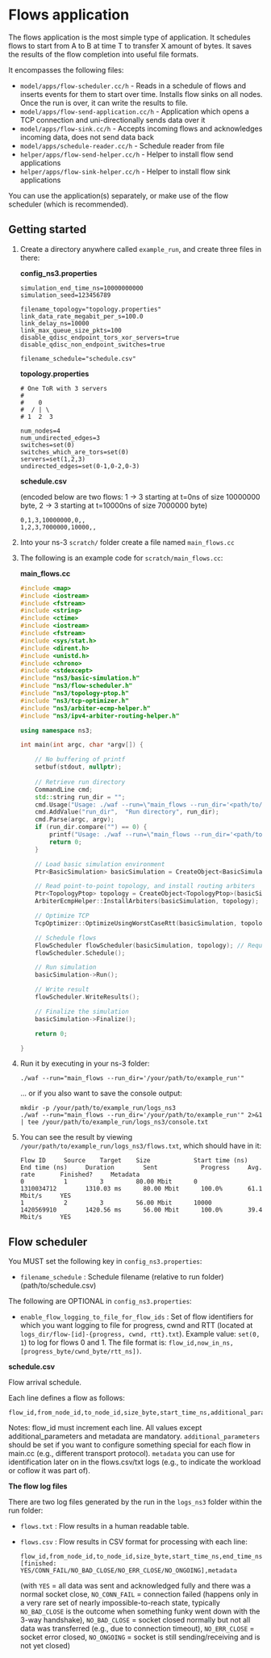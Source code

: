 # Flows application

The flows application is the most simple type of application. It schedules flows to start from A to B at time T to transfer X amount of bytes. It saves the results of the flow completion into useful file formats.

It encompasses the following files:

* `model/apps/flow-scheduler.cc/h` - Reads in a schedule of flows and inserts events for them to start over time. Installs flow sinks on all nodes. Once the run is over, it can write the results to file.
* `model/apps/flow-send-application.cc/h` - Application which opens a TCP connection and uni-directionally sends data over it
* `model/apps/flow-sink.cc/h` - Accepts incoming flows and acknowledges incoming data, does not send data back
* `model/apps/schedule-reader.cc/h` - Schedule reader from file
* `helper/apps/flow-send-helper.cc/h` - Helper to install flow send applications
* `helper/apps/flow-sink-helper.cc/h` - Helper to install flow sink applications

You can use the application(s) separately, or make use of the flow scheduler (which is recommended).


## Getting started

1. Create a directory anywhere called `example_run`, and create three files in there:

   **config_ns3.properties**
   
   ```
   simulation_end_time_ns=10000000000
   simulation_seed=123456789
   
   filename_topology="topology.properties"
   link_data_rate_megabit_per_s=100.0
   link_delay_ns=10000
   link_max_queue_size_pkts=100
   disable_qdisc_endpoint_tors_xor_servers=true
   disable_qdisc_non_endpoint_switches=true
   
   filename_schedule="schedule.csv"
   ```
   
   **topology.properties**
   
   ```
   # One ToR with 3 servers
   #
   #    0
   #  / | \
   # 1  2  3
   
   num_nodes=4
   num_undirected_edges=3
   switches=set(0)
   switches_which_are_tors=set(0)
   servers=set(1,2,3)
   undirected_edges=set(0-1,0-2,0-3)
   ```
   
   **schedule.csv**
   
   (encoded below are two flows:
   1 -> 3 starting at t=0ns of size 10000000 byte,
   2 -> 3 starting at t=10000ns of size 7000000 byte)
   
   ```
   0,1,3,10000000,0,,
   1,2,3,7000000,10000,,
   ```

2. Into your ns-3 `scratch/` folder create a file named `main_flows.cc`

3. The following is an example code for `scratch/main_flows.cc`:

    **main_flows.cc**
    
    ```c++
    #include <map>
    #include <iostream>
    #include <fstream>
    #include <string>
    #include <ctime>
    #include <iostream>
    #include <fstream>
    #include <sys/stat.h>
    #include <dirent.h>
    #include <unistd.h>
    #include <chrono>
    #include <stdexcept>
    #include "ns3/basic-simulation.h"
    #include "ns3/flow-scheduler.h"
    #include "ns3/topology-ptop.h"
    #include "ns3/tcp-optimizer.h"
    #include "ns3/arbiter-ecmp-helper.h"
    #include "ns3/ipv4-arbiter-routing-helper.h"
    
    using namespace ns3;
    
    int main(int argc, char *argv[]) {
    
        // No buffering of printf
        setbuf(stdout, nullptr);
        
        // Retrieve run directory
        CommandLine cmd;
        std::string run_dir = "";
        cmd.Usage("Usage: ./waf --run=\"main_flows --run_dir='<path/to/run/directory>'\"");
        cmd.AddValue("run_dir",  "Run directory", run_dir);
        cmd.Parse(argc, argv);
        if (run_dir.compare("") == 0) {
            printf("Usage: ./waf --run=\"main_flows --run_dir='<path/to/run/directory>'\"");
            return 0;
        }
    
        // Load basic simulation environment
        Ptr<BasicSimulation> basicSimulation = CreateObject<BasicSimulation>(run_dir);
    
        // Read point-to-point topology, and install routing arbiters
        Ptr<TopologyPtop> topology = CreateObject<TopologyPtop>(basicSimulation, Ipv4ArbiterRoutingHelper());
        ArbiterEcmpHelper::InstallArbiters(basicSimulation, topology);
    
        // Optimize TCP
        TcpOptimizer::OptimizeUsingWorstCaseRtt(basicSimulation, topology->GetWorstCaseRttEstimateNs());
    
        // Schedule flows
        FlowScheduler flowScheduler(basicSimulation, topology); // Requires filename_schedule to be present in the configuration
        flowScheduler.Schedule();
    
        // Run simulation
        basicSimulation->Run();
    
        // Write result
        flowScheduler.WriteResults();
    
        // Finalize the simulation
        basicSimulation->Finalize();
    
        return 0;
    
    }
    ```

4. Run it by executing in your ns-3 folder:

   ```
   ./waf --run="main_flows --run_dir='/your/path/to/example_run'"
   ```
   
   ... or if you also want to save the console output:
   
   ```
   mkdir -p /your/path/to/example_run/logs_ns3
   ./waf --run="main_flows --run_dir='/your/path/to/example_run'" 2>&1 | tee /your/path/to/example_run/logs_ns3/console.txt
   ```
   
5. You can see the result by viewing `/your/path/to/example_run/logs_ns3/flows.txt`, which should have in it:

   ```
   Flow ID     Source    Target    Size            Start time (ns)   End time (ns)     Duration        Sent            Progress     Avg. rate       Finished?     Metadata
   0           1         3         80.00 Mbit      0                 1310034712        1310.03 ms      80.00 Mbit      100.0%       61.1 Mbit/s     YES           
   1           2         3         56.00 Mbit      10000             1420569910        1420.56 ms      56.00 Mbit      100.0%       39.4 Mbit/s     YES           
   ```

## Flow scheduler

You MUST set the following key in `config_ns3.properties`:

* `filename_schedule` : Schedule filename (relative to run folder) (path/to/schedule.csv)

The following are OPTIONAL in `config_ns3.properties`:

* `enable_flow_logging_to_file_for_flow_ids` : Set of flow identifiers for which you want logging to file for progress, cwnd and RTT (located at `logs_dir/flow-[id]-{progress, cwnd, rtt}.txt`). Example value: `set(0, 1`) to log for flows 0 and 1. The file format is: `flow_id,now_in_ns,[progress_byte/cwnd_byte/rtt_ns])`.

**schedule.csv**

Flow arrival schedule. 

Each line defines a flow as follows:

```
flow_id,from_node_id,to_node_id,size_byte,start_time_ns,additional_parameters,metadata
```

Notes: flow_id must increment each line. All values except additional_parameters and metadata are mandatory. `additional_parameters` should be set if you want to configure something special for each flow in main.cc (e.g., different transport protocol). `metadata` you can use for identification later on in the flows.csv/txt logs (e.g., to indicate the workload or coflow it was part of).

**The flow log files**

There are two log files generated by the run in the `logs_ns3` folder within the run folder:

* `flows.txt` : Flow results in a human readable table.
* `flows.csv` : Flow results in CSV format for processing with each line:

   ```
   flow_id,from_node_id,to_node_id,size_byte,start_time_ns,end_time_ns,duration_ns,amount_sent_byte,[finished: YES/CONN_FAIL/NO_BAD_CLOSE/NO_ERR_CLOSE/NO_ONGOING],metadata
   ```

   (with `YES` = all data was sent and acknowledged fully and there was a normal socket close, `NO_CONN_FAIL` = connection failed (happens only in a very rare set of nearly impossible-to-reach state, typically `NO_BAD_CLOSE` is the outcome when something funky went down with the 3-way handshake), `NO_BAD_CLOSE` = socket closed normally but not all data was transferred (e.g., due to connection timeout), `NO_ERR_CLOSE` = socket error closed, `NO_ONGOING` = socket is still sending/receiving and is not yet closed)
